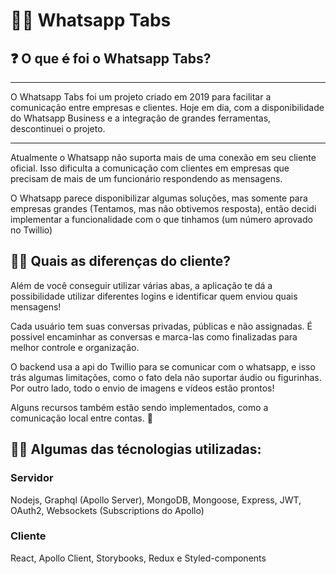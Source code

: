 # 👨‍💻 Whatsapp Tabs

## ❓ O que ~~é~~ foi o Whatsapp Tabs?

---

O Whatsapp Tabs foi um projeto criado em 2019 para facilitar a comunicação entre empresas e clientes. Hoje em dia, com a disponibilidade do Whatsapp Business e a integração de grandes ferramentas, descontinuei o projeto.

---

Atualmente o Whatsapp não suporta mais de uma conexão em seu cliente oficial. Isso dificulta a comunicação com clientes em empresas que precisam de mais de um funcionário respondendo as mensagens.

O Whatsapp parece disponibilizar algumas soluções, mas somente para empresas grandes (Tentamos, mas não obtivemos resposta), então decidi implementar a funcionalidade com o que tinhamos (um número aprovado no Twillio)

## 🙋‍♂️ Quais as diferenças do cliente?

Além de você conseguir utilizar várias abas, a aplicação te dá a possibilidade utilizar diferentes logins e identificar quem enviou quais mensagens!

Cada usuário tem suas conversas privadas, públicas e não assignadas. É possivel encaminhar as conversas e marca-las como finalizadas para melhor controle e organização.

O backend usa a api do Twillio para se comunicar com o whatsapp, e isso trás algumas limitações, como o fato dela não suportar áudio ou figurinhas. Por outro lado, todo o envio de imagens e vídeos estão prontos!

Alguns recursos também estão sendo implementados, como a comunicação local entre contas. 🎅

## 👨‍🔬 Algumas das técnologias utilizadas:

### Servidor

Nodejs, Graphql (Apollo Server), MongoDB, Mongoose, Express, JWT, OAuth2, Websockets (Subscriptions do Apollo)

### Cliente

React, Apollo Client, Storybooks, Redux e Styled-components
